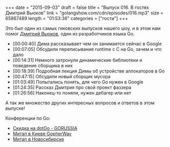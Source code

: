 +++
date = "2015-09-03"
draft = false
title = "Выпуск 016. В гостях Дмитрий Вьюков"
link = "golangshow.com/cdn/episodes/016.mp3"
size = 65867489
length = "01:53:36"
categories = ["гости"]
+++

Это был один из самых гиковских выпусков нашего шоу, и в этом нам помог [Дмитрий Вьюков](https://twitter.com/dvyukov), один из разработчиков языка Go.

* [00:00:40] Дима рассказывает чем он занимается сейчас в Google
* [00:07:05] Обсудили переписывание runtime с С на Go, зачем и что дало
* [00:14:31] Немного затронули динамические библиотеки и поведение сборщика в них
* [00:18:39] Подробная лекция Димы об устройстве аллокаторов в Go
* [00:47:15] Обсудили новый сборщик мусора
* [01:03:49] Попытались понять, для чего Go нужен в Google
* [01:24:35] Рассказ Дмитрия про свой проект фаззера
* [01:26:56] Наконец-то поняли, нужен дебагер или нет

А так же множество других интересных вопросов и ответов в этом выпуске!

Конференции по Go:

* [Скидка на dotGo - GORUSSIA](https://dotgo2015.eventbrite.com/?discount=GORUSSIA)
* [Митап в Киеве GopherWay](http://gopherway.com)
* [Митап в Новосибирске](http://golang-nsk.party/)